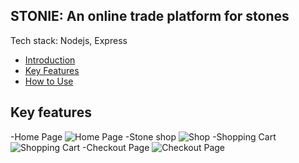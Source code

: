 ## STONIE:  An online trade platform for stones

Tech stack: Nodejs, Express

- [Introduction](#introduction)
- [Key Features](#key-features)
- [How to Use](#how-to-use)



## Key features
-Home Page
![Home Page](https://raw.githubusercontent.com/ambitiousbird/STONIE/master/intro/home.png)
-Stone shop
![Shop](https://raw.githubusercontent.com/ambitiousbird/STONIE/master/intro/shop.png)
-Shopping Cart
![Shopping Cart](https://raw.githubusercontent.com/ambitiousbird/STONIE/master/intro/shopping-cart.png)
-Checkout Page
![Checkout Page](https://raw.githubusercontent.com/ambitiousbird/STONIE/master/intro/checkout.png)
